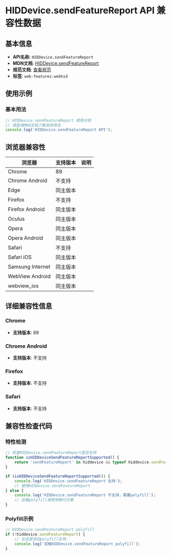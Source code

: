 # HIDDevice.sendFeatureReport API 兼容性数据

## 基本信息

- **API名称**: `HIDDevice.sendFeatureReport`
- **MDN文档**: [HIDDevice.sendFeatureReport](https://developer.mozilla.org/docs/Web/API/HIDDevice/sendFeatureReport)
- **规范文档**: [查看规范](https://wicg.github.io/webhid/#dom-hiddevice-sendfeaturereport)
- **标签**: `web-features:webhid`

## 使用示例

### 基本用法

```javascript
// HIDDevice.sendFeatureReport 使用示例
// 请查阅MDN文档了解具体用法
console.log('HIDDevice.sendFeatureReport API');
```

## 浏览器兼容性

| 浏览器 | 支持版本 | 说明 |
|--------|----------|------|
| Chrome | 89 |  |
| Chrome Android | 不支持 |  |
| Edge | 同主版本 |  |
| Firefox | 不支持 |  |
| Firefox Android | 同主版本 |  |
| Oculus | 同主版本 |  |
| Opera | 同主版本 |  |
| Opera Android | 同主版本 |  |
| Safari | 不支持 |  |
| Safari iOS | 同主版本 |  |
| Samsung Internet | 同主版本 |  |
| WebView Android | 同主版本 |  |
| webview_ios | 同主版本 |  |

## 详细兼容性信息

### Chrome

- **支持版本**: 89

### Chrome Android

- **支持版本**: 不支持

### Firefox

- **支持版本**: 不支持

### Safari

- **支持版本**: 不支持

## 兼容性检查代码

### 特性检测

```javascript
// 检查HIDDevice.sendFeatureReport是否支持
function isHIDDeviceSendFeatureReportSupported() {
    return 'sendFeatureReport' in hiddevice && typeof hiddevice.sendFeatureReport === 'function';
}

if (isHIDDeviceSendFeatureReportSupported()) {
    console.log('HIDDevice.sendFeatureReport 支持');
    // 使用HIDDevice.sendFeatureReport
} else {
    console.log('HIDDevice.sendFeatureReport 不支持，需要polyfill');
    // 加载polyfill或使用替代方案
}
```

### Polyfill示例

```javascript
// HIDDevice.sendFeatureReport polyfill
if (!hiddevice.sendFeatureReport) {
    // 在这里添加polyfill实现
    console.log('加载HIDDevice.sendFeatureReport polyfill');
}
```

